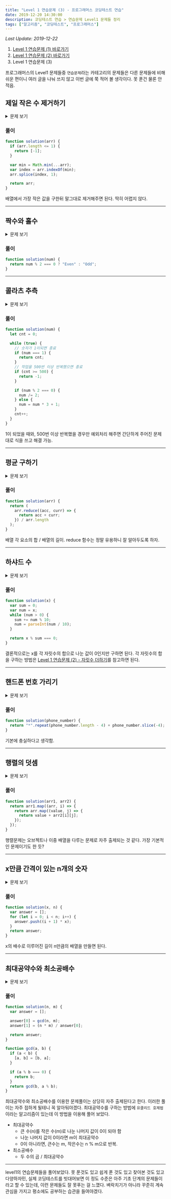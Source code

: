 ```yaml
---
title: "Level 1 연습문제 (3) - 프로그래머스 코딩테스트 연습"
date: 2019-12-20 14:30:00
description: 코딩테스트 연습 > 연습문제 Level1 문제들 정리
tags: ["알고리즘", "코딩테스트", "프로그래머스"]
---
```


_Last Update: 2019-12-22_

1. [Level 1 연습문제 (1) 바로가기](/blog/codingtest/2019-12-14-programmers-1)
2. [Level 1 연습문제 (2) 바로가기](/blog/codingtest/2019-12-17-programmers-2)
3. Level 1 연습문제 (3)

프로그래머스의 Level1 문제들중 `연습문제`라는 카테고리의 문제들은 다른 문제들에 비해 쉬운 편이니 여러 글을 나눠 쓰지 않고 이번 글에 쭉 적어 볼 생각이다. 못 푼건 물론 안적음.

## 제일 작은 수 제거하기

<details>
  <summary>문제 보기</summary>

정수를 저장한 배열, arr 에서 가장 작은 수를 제거한 배열을 리턴하는 함수, solution을 완성해주세요. 단, 리턴하려는 배열이 빈 배열인 경우엔 배열에 -1을 채워 리턴하세요. 예를들어 arr이 [4,3,2,1]인 경우는 [4,3,2]를 리턴 하고, [10]면 [-1]을 리턴 합니다.

### 제한 조건

- arr은 길이 1 이상인 배열입니다.
- 인덱스 i, j에 대해 i ≠ j이면 arr[i] ≠ arr[j] 입니다.

### 입출력 예

| arr       | return  |
| --------- | ------- |
| [4,3,2,1] | [4,3,2] |
| [10       | [-1]    |

</details>

### 풀이

```javascript
function solution(arr) {
  if (arr.length <= 1) {
    return [-1];
  }

  var min = Math.min(...arr);
  var index = arr.indexOf(min);
  arr.splice(index, 1);

  return arr;
}
```

배열에서 가장 작은 값을 구한뒤 말그대로 제거해주면 된다. 딱히 어렵지 않다.

---

## 짝수와 홀수

<details>
  <summary>문제 보기</summary>

정수 num이 짝수일 경우 "Even"을 반환하고 홀수인 경우 "Odd"를 반환하는 함수, solution을 완성해주세요.

### 제한 조건

- num은 int 범위의 정수입니다.
- 0은 짝수입니다.

### 입출력 예

| num | return |
| --- | ------ |
| 3   | "Odd"  |
| 4   | "Even" |

</details>

### 풀이

```javascript
function solution(num) {
  return num % 2 === 0 ? "Even" : "Odd";
}
```

---

## 콜라츠 추측

<details>
  <summary>문제 보기</summary>

1937년 Collatz란 사람에 의해 제기된 이 추측은, 주어진 수가 1이 될때까지 다음 작업을 반복하면, 모든 수를 1로 만들 수 있다는 추측입니다. 작업은 다음과 같습니다.

> 1-1. 입력된 수가 짝수라면 2로 나눕니다.  
> 1-2. 입력된 수가 홀수라면 3을 곱하고 1을 더합니다.  
> 2. 결과로 나온 수에 같은 작업을 1이 될 때까지 반복합니다.

예를 들어, 입력된 수가 6이라면 6→3→10→5→16→8→4→2→1 이 되어 총 8번 만에 1이 됩니다. 위 작업을 몇 번이나 반복해야하는지 반환하는 함수, solution을 완성해 주세요. 단, 작업을 500번을 반복해도 1이 되지 않는다면 –1을 반환해 주세요.

### 제한 조건

- 입력된 수, `num`은 1 이상 8000000 미만인 정수입니다.

### 입출력 예

| n      | result |
| ------ | ------ |
| 6      | 8      |
| 16     | 4      |
| 626331 | -1     |

### 입출력 예 설명

- 입출력 예 #1  
  문제의 설명과 같습니다.
- 입출력 예 #2  
  16 -> 8 -> 4 -> 2 -> 1 이되어 총 4번만에 1이 됩니다.
- 입출력 예 #3  
  626331은 500번을 시도해도 1이 되지 못하므로 -1을 리턴해야합니다.

</details>

### 풀이

```javascript
function solution(num) {
  let cnt = 0;

  while (true) {
    // 숫자가 1이되면 종료
    if (num === 1) {
      return cnt;
    }
    // 작업을 500번 이상 반복했으면 종료
    if (cnt >= 500) {
      return -1;
    }

    if (num % 2 === 0) {
      num /= 2;
    } else {
      num = num * 3 + 1;
    }
    cnt++;
  }
}
```

1이 되었을 때와, 500번 이상 반복했을 경우만 예외처리 해주면 간단하게 주어진 문제대로 식을 쓰고 해결 가능.

---

## 평균 구하기

<details>
  <summary>문제 보기</summary>

정수를 담고 있는 배열 arr의 평균값을 return하는 함수, solution을 완성해보세요.

### 제한 조건

- arr은 길이 1 이상, 100 이하인 배열입니다.
- arr의 원소는 -10,000 이상 10,000 이하인 정수입니다.

### 입출력 예

| arr       | return |
| --------- | ------ |
| [1,2,3,4] | 2.5    |
| [5,5]     | 5      |

</details>

### 풀이

```javascript
function solution(arr) {
  return (
    arr.reduce((acc, curr) => {
      return acc + curr;
    }) / arr.length
  );
}
```

배열 각 요소의 합 / 배열의 길이. reduce 함수는 정말 유용하니 잘 알아두도록 하자.

---

## 하샤드 수

<details>
  <summary>문제 보기</summary>

양의 정수 x가 하샤드 수이려면 x의 자릿수의 합으로 x가 나누어져야 합니다. 예를 들어 18의 자릿수 합은 1+8=9이고, 18은 9로 나누어 떨어지므로 18은 하샤드 수입니다. 자연수 x를 입력받아 x가 하샤드 수인지 아닌지 검사하는 함수, solution을 완성해주세요.

### 제한 조건

- `x`는 1 이상, 10000 이하인 정수입니다.

### 입출력 예

| arr | return |
| --- | ------ |
| 10  | true   |
| 12  | true   |
| 11  | false  |
| 13  | false  |

### 입출력 예 설명

- 입출력 예 #1  
  10의 모든 자릿수의 합은 1입니다. 10은 1로 나누어 떨어지므로 10은 하샤드 수입니다.
- 입출력 예 #2  
  12의 모든 자릿수의 합은 3입니다. 12는 3으로 나누어 떨어지므로 12는 하샤드 수입니다.
- 입출력 예 #3  
  11의 모든 자릿수의 합은 2입니다. 11은 2로 나누어 떨어지지 않으므로 11는 하샤드 수가 아닙니다.
- 입출력 예 #4  
 13의 모든 자릿수의 합은 4입니다. 13은 4로 나누어 떨어지지 않으므로 13은 하샤드 수가 아닙니다.
</details>

### 풀이

```javascript
function solution(x) {
  var sum = 0;
  var num = x;
  while (num > 0) {
    sum += num % 10;
    num = parseInt(num / 10);
  }

  return x % sum === 0;
}
```

결론적으로는 x를 각 자릿수의 합으로 나눈 값이 0인지만 구하면 된다. 각 자릿수의 합을 구하는 방법은 [Level 1 연습문제 (2) - 자릿수 더하기](/blog/codingtest/2019-12-17-programmers-algorithm-2#자릿수-더하기)를 참고하면 된다.

---

## 핸드폰 번호 가리기

<details>
  <summary>문제 보기</summary>

프로그래머스 모바일은 개인정보 보호를 위해 고지서를 보낼 때 고객들의 전화번호의 일부를 가립니다.  
전화번호가 문자열 phone_number로 주어졌을 때, 전화번호의 뒷 4자리를 제외한 나머지 숫자를 전부 \*으로 가린 문자열을 리턴하는 함수, solution을 완성해주세요.

### 제한 조건

- s는 길이 4 이상, 20이하인 문자열입니다.

### 입출력 예

| phone_number | return             |
| ------------ | ------------------ |
| 01033334444  | \*\*\*\*\*\*\*4444 |
| 027778888    | \*\*\*\*\*8888     |

</details>

### 풀이

```javascript
function solution(phone_number) {
  return "*".repeat(phone_number.length - 4) + phone_number.slice(-4);
}
```

기본에 충실하다고 생각함.

---

## 행렬의 덧셈

<details>
  <summary>문제 보기</summary>

행렬의 덧셈은 행과 열의 크기가 같은 두 행렬의 같은 행, 같은 열의 값을 서로 더한 결과가 됩니다. 2개의 행렬 arr1과 arr2를 입력받아, 행렬 덧셈의 결과를 반환하는 함수, solution을 완성해주세요.

### 제한 조건

- 행렬 arr1, arr2의 행과 열의 길이는 500을 넘지 않습니다.

### 입출력 예

| arr1          | arr2          | return        |
| ------------- | ------------- | ------------- |
| [[1,2],[2,3]] | [[3,4],[5,6]] | [[4,6],[7,9]] |
| [[1],[2]]     | [[3],[4]]     | [[4],[6]]     |

</details>

### 풀이

```javascript
function solution(arr1, arr2) {
  return arr1.map((arr, i) => {
    return arr.map((value, j) => {
      return value + arr2[i][j];
    });
  });
}
```

행렬문제는 오브젝트나 이중 배열을 다루는 문제로 자주 출제되는 것 같다. 가장 기본적인 문제이기도 한 듯?

---

## x만큼 간격이 있는 n개의 숫자

<details>
  <summary>문제 보기</summary>

함수 solution은 정수 x와 자연수 n을 입력 받아, x부터 시작해 x씩 증가하는 숫자를 n개 지니는 리스트를 리턴해야 합니다. 다음 제한 조건을 보고, 조건을 만족하는 함수, solution을 완성해주세요.

### 제한 조건

- x는 -10000000 이상, 10000000 이하인 정수입니다.
- n은 1000 이하인 자연수입니다.

### 입출력 예

| x   | n   | answer       |
| --- | --- | ------------ |
| 2   | 5   | [2,4,6,8,10] |
| 4   | 3   | [4,8,12]     |
| -4  | 2   | [-4, -8]     |

</details>

### 풀이

```javascript
function solution(x, n) {
  var answer = [];
  for (let i = 0; i < n; i++) {
    answer.push((i + 1) * x);
  }
  return answer;
}
```

x의 배수로 이루어진 길이 n만큼의 배열을 만들면 된다.

---

## 최대공약수와 최소공배수

<details>
  <summary>문제 보기</summary>

두 수를 입력받아 두 수의 최대공약수와 최소공배수를 반환하는 함수, solution을 완성해 보세요. 배열의 맨 앞에 최대공약수, 그다음 최소공배수를 넣어 반환하면 됩니다. 예를 들어 두 수 3, 12의 최대공약수는 3, 최소공배수는 12이므로 solution(3, 12)는 [3, 12]를 반환해야 합니다.

### 제한 조건

- 두 수는 1이상 1000000이하의 자연수입니다.

### 입출력 예

| n   | m   | return  |
| --- | --- | ------- |
| 3   | 12  | [3, 12] |
| 2   | 5   | [1, 10] |

### 입출력 예 설명

- 입출력 예 #1  
  위의 설명과 같습니다.
- 입출력 예 #2  
  자연수 2와 5의 최대공약수는 1, 최소공배수는 10이므로 [1, 10]을 리턴해야 합니다.

</details>

### 풀이

```javascript
function solution(n, m) {
  var answer = [];

  answer[0] = gcd(n, m);
  answer[1] = (n * m) / answer[0];

  return answer;
}

function gcd(a, b) {
  if (a < b) {
    [a, b] = [b, a];
  }

  if (a % b === 0) {
    return b;
  }
  return gcd(b, a % b);
}
```

최대공약수와 최소공배수를 이용한 문제풀이는 상당히 자주 출제된다고 한다. 이러한 풀이는 자주 접하게 될테니 꼭 알아둬야겠다. 최대공약수를 구하는 방법에 `유클리드 호제법`이라는 알고리즘이 있는데 이 방법을 이용해 풀어 보았다.

- 최대공약수
  - 큰 수(n)를 작은 수(m)로 나눈 나머지 값이 0이 되야 함
  - 나눈 나머지 값이 0이라면 m이 최대공약수
  - 0이 아니라면, 큰수는 m, 작은수는 n % m으로 반복.
- 최소공배수
  - 두 수의 곱 / 최대공약수

---

level1의 연습문제들을 풀어보았다. 못 푼것도 있고 쉽게 푼 것도 있고 찾아본 것도 있고 다양하자민, 실제 코딩테스트를 빗대어보면 이 정도 수준은 아주 기초 단계의 문제들이라고 할 수 있는데, 이런 문제들도 잘 못푸는 걸 느꼈다. 벼락치기가 아니라 꾸준히 계속 관심을 가지고 평소에도 공부하는 습관을 들여야겠다.
